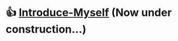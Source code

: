 # 👍 [Introduce-Myself](https://junghyeonsu.github.io/introduce-myself/) (Now under construction...)
